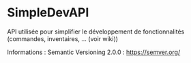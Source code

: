 # SimpleDevAPI
API utilisée pour simplifier le développement de fonctionnalités (commandes, inventaires, ... (voir wiki))

Informations :
Semantic Versioning 2.0.0 : https://semver.org/

